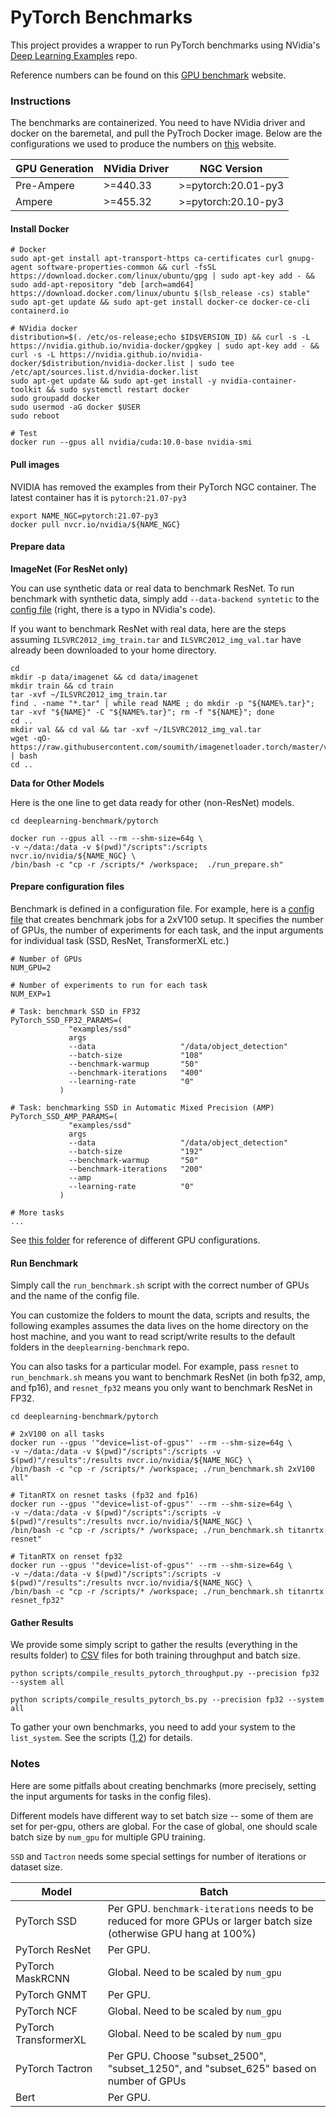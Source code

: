 # PyTorch Benchmarks


This project provides a wrapper to run PyTorch benchmarks using NVidia's [Deep Learning Examples](https://github.com/NVIDIA/DeepLearningExamples/tree/master/PyTorch) repo. 

Reference numbers can be found on this [GPU benchmark](https://lambdalabs.com/gpu-benchmarks) website.


### Instructions

The benchmarks are containerized. You need to have NVidia driver and docker on the baremetal, and pull the PyTroch Docker image. Below are the configurations we used to produce the numbers on [this](https://lambdalabs.com/gpu-benchmarks) website.


| GPU Generation | NVidia Driver | NGC Version |
|---|---|---|
| Pre-Ampere  | >=440.33 | >=pytorch:20.01-py3 |
| Ampere  | >=455.32 | >=pytorch:20.10-py3 |


#### Install Docker

```
# Docker
sudo apt-get install apt-transport-https ca-certificates curl gnupg-agent software-properties-common && curl -fsSL https://download.docker.com/linux/ubuntu/gpg | sudo apt-key add - && sudo add-apt-repository "deb [arch=amd64] https://download.docker.com/linux/ubuntu $(lsb_release -cs) stable"
sudo apt-get update && sudo apt-get install docker-ce docker-ce-cli containerd.io

# NVidia docker
distribution=$(. /etc/os-release;echo $ID$VERSION_ID) && curl -s -L https://nvidia.github.io/nvidia-docker/gpgkey | sudo apt-key add - && curl -s -L https://nvidia.github.io/nvidia-docker/$distribution/nvidia-docker.list | sudo tee /etc/apt/sources.list.d/nvidia-docker.list
sudo apt-get update && sudo apt-get install -y nvidia-container-toolkit && sudo systemctl restart docker
sudo groupadd docker
sudo usermod -aG docker $USER
sudo reboot

# Test
docker run --gpus all nvidia/cuda:10.0-base nvidia-smi
```

#### Pull images

NVIDIA has removed the examples from their PyTorch NGC container. The latest container has it is `pytorch:21.07-py3`
```
export NAME_NGC=pytorch:21.07-py3
docker pull nvcr.io/nvidia/${NAME_NGC}
```

#### Prepare data


__ImageNet (For ResNet only)__

You can use synthetic data or real data to benchmark ResNet. To run benchmark with synthetic data, simply add `--data-backend syntetic` to the [config file](https://github.com/lambdal/deeplearning-benchmark/blob/master/pytorch/scripts/config/config_pytorch_2xA100_p4.sh#L38) (right, there is a typo in NVidia's code).

If you want to benchmark ResNet with real data, here are the steps assuming `ILSVRC2012_img_train.tar` and `ILSVRC2012_img_val.tar` have already been downloaded to your home directory.

```
cd
mkdir -p data/imagenet && cd data/imagenet
mkdir train && cd train 
tar -xvf ~/ILSVRC2012_img_train.tar 
find . -name "*.tar" | while read NAME ; do mkdir -p "${NAME%.tar}"; tar -xvf "${NAME}" -C "${NAME%.tar}"; rm -f "${NAME}"; done 
cd ..
mkdir val && cd val && tar -xvf ~/ILSVRC2012_img_val.tar
wget -qO- https://raw.githubusercontent.com/soumith/imagenetloader.torch/master/valprep.sh | bash
cd ..
```


__Data for Other Models__

Here is the one line to get data ready for other (non-ResNet) models.

```
cd deeplearning-benchmark/pytorch

docker run --gpus all --rm --shm-size=64g \
-v ~/data:/data -v $(pwd)"/scripts":/scripts nvcr.io/nvidia/${NAME_NGC} \
/bin/bash -c "cp -r /scripts/* /workspace;  ./run_prepare.sh"
```

#### Prepare configuration files

Benchmark is defined in a configuration file. For example, here is a [config file](https://github.com/lambdal/deeplearning-benchmark/blob/master/pytorch/scripts/config/config_pytorch_2xV100.sh) that creates benchmark jobs for a 2xV100 setup. It specifies the number of GPUs, the number of experiments for each task, and the input arguments for individual task (SSD, ResNet, TransformerXL etc.)

```
# Number of GPUs
NUM_GPU=2 

# Number of experiments to run for each task
NUM_EXP=1

# Task: benchmark SSD in FP32
PyTorch_SSD_FP32_PARAMS=(
             "examples/ssd"
             args
             --data                   "/data/object_detection"
             --batch-size             "108"
             --benchmark-warmup       "50"
             --benchmark-iterations   "400"
             --learning-rate          "0"
           )

# Task: benchmarking SSD in Automatic Mixed Precision (AMP)
PyTorch_SSD_AMP_PARAMS=(
             "examples/ssd"
             args
             --data                   "/data/object_detection"
             --batch-size             "192"
             --benchmark-warmup       "50"
             --benchmark-iterations   "200"
             --amp
             --learning-rate          "0"
           )

# More tasks
...
```

See [this folder](https://github.com/lambdal/deeplearning-benchmark/blob/master/scripts/config) for reference of different GPU configurations.

#### Run Benchmark

Simply call the `run_benchmark.sh` script with the correct number of GPUs and the name of the config file. 

You can customize the folders to mount the data, scripts and results, the following examples assumes the data lives on the home directory on the host machine, and you want to read script/write results to the default folders in the `deeplearning-benchmark` repo. 

You can also tasks for a particular model. For example, pass `resnet` to `run_benchmark.sh` means you want to benchmark ResNet (in both fp32, amp, and fp16), and `resnet_fp32` means you only want to benchmark ResNet in FP32.

```
cd deeplearning-benchmark/pytorch

# 2xV100 on all tasks
docker run --gpus '"device=list-of-gpus"' --rm --shm-size=64g \
-v ~/data:/data -v $(pwd)"/scripts":/scripts -v $(pwd)"/results":/results nvcr.io/nvidia/${NAME_NGC} \
/bin/bash -c "cp -r /scripts/* /workspace; ./run_benchmark.sh 2xV100 all"

# TitanRTX on resnet tasks (fp32 and fp16)
docker run --gpus '"device=list-of-gpus"' --rm --shm-size=64g \
-v ~/data:/data -v $(pwd)"/scripts":/scripts -v $(pwd)"/results":/results nvcr.io/nvidia/${NAME_NGC} \
/bin/bash -c "cp -r /scripts/* /workspace; ./run_benchmark.sh titanrtx resnet"

# TitanRTX on renset fp32
docker run --gpus '"device=list-of-gpus"' --rm --shm-size=64g \
-v ~/data:/data -v $(pwd)"/scripts":/scripts -v $(pwd)"/results":/results nvcr.io/nvidia/${NAME_NGC} \
/bin/bash -c "cp -r /scripts/* /workspace; ./run_benchmark.sh titanrtx resnet_fp32"
```

#### Gather Results

We provide some simply script to gather the results (everything in the results folder) to [CSV](https://github.com/lambdal/deeplearning-benchmark/blob/master/pytorch-train-throughput-fp32.csv) files for both training throughput and batch size.

```
python scripts/compile_results_pytorch_throughput.py --precision fp32 --system all

python scripts/compile_results_pytorch_bs.py --precision fp32 --system all
```

To gather your own benchmarks, you need to add your system to the `list_system`. See the scripts ([1](https://github.com/lambdal/deeplearning-benchmark/blob/master/pytorch/scripts/compile_results_pytorch_throughput.py),[2](https://github.com/lambdal/deeplearning-benchmark/blob/master/pytorch/scripts/compile_results_pytorch_bs.py)) for details.


### Notes

Here are some pitfalls about creating benchmarks (more precisely, setting the input arguments for tasks in the config files).

Different models have different way to set batch size -- some of them are set for per-gpu, others are global. For the case of global, one should scale batch size by `num_gpu` for multiple GPU training.

`SSD` and `Tactron` needs some special settings for number of iterations or dataset size.


| Model | Batch | 
|---|---|
| PyTorch SSD  | Per GPU. `benchmark-iterations` needs to be reduced for more GPUs or larger batch size (otherwise GPU hang at 100%)  |
| PyTorch ResNet  | Per GPU.  |
| PyTorch MaskRCNN  | Global. Need to be scaled by `num_gpu` |
| PyTorch GNMT | Per GPU. |
| PyTorch NCF | Global. Need to be scaled by `num_gpu`|
| PyTorch TransformerXL | Global. Need to be scaled by `num_gpu` |
| PyTorch Tactron | Per GPU. Choose "subset_2500", "subset_1250", and "subset_625" based on number of GPUs|
| Bert | Per GPU. |



<!-- ### Log

#### 2020-03-08

- [x] Tune Performance on different cards
- [x] Fixed bugs related to data pipeline
- [x] Refresh results for V100s, QuadroRTX6000 and 2080Ti

#### 2020-03-01

- [x] Code Refactoring
- [x] Gather System Info
- [x] Gather PyTorch Benchmark Statistics


#### 2020-02-28

- [x] PyTorch + BERT base finetune on SQUAD
- [x] PyTorch + BERT lager finetune on SQUAD


#### 2020-02-25

- [x] PyTorch + Tacotron 2
- [x] PyTorch + WaveGlow

#### 2020-02-24

- [x] PyTorch + ResNet50
- [x] PyTorch + gnmt
- [x] PyTorch + NCF
- [ ] ~~PyTorch + transformer~~
- [x] PyTorch + transformer XL base
- [x] PyTorch + transformer XL large


#### 2020-02-23

- [x] Refactorize code
- [x] PyTorch + MaskRCNN

#### 2020-02-22

- [x] Project created.
- [x] Add PyTorch SSD

 -->
